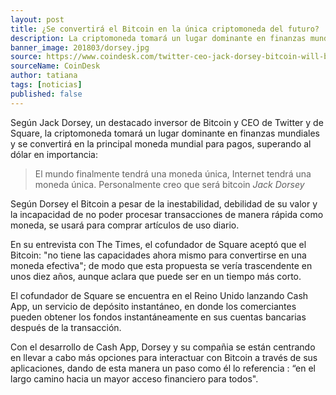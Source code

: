 ```yaml
---
layout: post
title: ¿Se convertirá el Bitcoin en la única criptomoneda del futuro?
description: La criptomoneda tomará un lugar dominante en finanzas mundiales y se convertirá en la principal moneda mundial para pagos, superando al dólar en importancia.
banner_image: 201803/dorsey.jpg
source: https://www.coindesk.com/twitter-ceo-jack-dorsey-bitcoin-will-be-the-worlds-single-currency/
sourceName: CoinDesk
author: tatiana
tags: [noticias]
published: false
---
```


Según Jack Dorsey, un destacado inversor de Bitcoin y CEO de Twitter y de Square, la criptomoneda tomará un lugar dominante en finanzas mundiales y se convertirá en la principal moneda mundial para pagos, superando al dólar en importancia:

<!--more-->

> El mundo finalmente tendrá una moneda única, Internet tendrá una moneda única. Personalmente creo que será bitcoin <cite>Jack Dorsey</cite>

Según Dorsey el Bitcoin a pesar de la inestabilidad, debilidad de su valor y la incapacidad de no poder procesar transacciones de manera rápida como moneda, se usará para comprar artículos de uso diario.

En su entrevista con The Times, el cofundador de Square aceptó que el Bitcoin: "no tiene las capacidades ahora mismo para convertirse en una moneda efectiva"; de modo que esta propuesta se vería trascendente en unos diez años, aunque aclara que puede ser en un tiempo más corto.

El cofundador de Square se encuentra en el Reino Unido lanzando Cash App, un servicio de depósito instantáneo, en donde los comerciantes pueden obtener los fondos instantáneamente en sus cuentas bancarias después de la transacción.

Con el desarrollo de Cash App, Dorsey y su compañia se están centrando en llevar a cabo más opciones para interactuar con Bitcoin a través de sus aplicaciones, dando de esta manera un paso como él lo referencia : “en el largo camino hacia un mayor acceso financiero para todos".